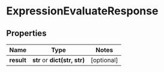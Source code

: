 # ExpressionEvaluateResponse

## Properties
Name | Type | Notes
------------ | ------------- | -------------
**result** | **str** or **dict(str, str)** | [optional] 


